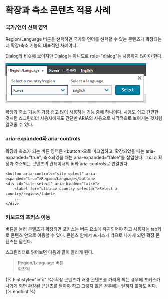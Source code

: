 # 확장과 축소 콘텐츠 적용 사례

### 국가/언어 선택 영역

Region/Language 버튼을 선택하면 국가와 언어를 선택할 수 있는 콘텐츠가 확장되는데 확장/축소 기능의 대표적인 사례이다.

Dialog와 비슷해 보이지만  Dialog는 아니므로 role="dialog"는 사용하지 않아야 한다.

![](../../.gitbook/assets/image%20%285%29.png)

확장과 축소 기능은 가장 쉽고 많이 사용하는 기능 중에 하나이다. 사용도 쉽고 간편한 것처럼 스크린리더 사용자에게도 간단한 ARIA의 사용으로 시각적으로 보여지는 것처럼 알려줄 수 있다.

### aria-expanded와 aria-controls

확장과 축소가 되는 버튼 영역은 &lt;button&gt;으로 마크업하고, 확장되었을 때는 aria-expanded="true", 축소되었을 때는 aria-expanded="false"를 삽입한다. 그리고 확장과 축소되는 콘텐츠의 컨테이너의 id와 aria-controls로 연결한다.

```markup
<button aria-controls="site-select" aria-expanded="true">Region/Language</button>
<div id="site-select" aria-hidden="false">
    <label for="utilnav-country-selector">Select a country/region</label>
    ...
</div>
```

### 키보드의 포커스 이동

버튼을 눌러 콘텐츠가 확장되면 포커스는 버튼 요소에 유지되어야 하고 사용자는 tab키로 콘텐츠 안으로 이동할 수 있다. 콘텐츠 안에서 포커스가 밖으로 나가게 되면 확장 콘텐츠는 닫힌다. 

스크린리더로 읽어보면 다음과 같이 들리게 된다.

> Region/Language 버튼  
> 확장됨

{% hint style="info" %}
확장 콘텐츠가 배경 콘텐츠를 가리게 되는 경우에 포커스가 나가게 되면 확장된 콘텐츠를 닫아야  하고 그렇지 않은 경우에는 닫히지 않아도 된다.
{% endhint %}

